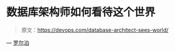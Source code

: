 # 数据库架构师如何看待这个世界

> 原文：<https://devops.com/database-architect-sees-world/>

— [罗尔泊](https://devops.com/author/breselman/)